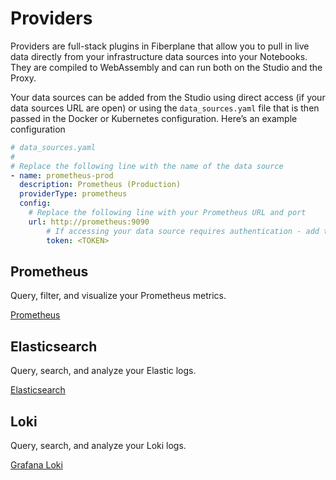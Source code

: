 # Providers

Providers are full-stack plugins in Fiberplane that allow you to pull in live data directly from your infrastructure data sources into your Notebooks. They are compiled to WebAssembly and can run both on the Studio and the Proxy.

Your data sources can be added from the Studio using direct access (if your data sources URL are open) or using the `data_sources.yaml` file that is then passed in the Docker or Kubernetes configuration. Here’s an example configuration

```yaml
# data_sources.yaml
#
# Replace the following line with the name of the data source
- name: prometheus-prod
  description: Prometheus (Production)
  providerType: prometheus
  config:
    # Replace the following line with your Prometheus URL and port
    url: http://prometheus:9090
		# If accessing your data source requires authentication - add the token below
		token: <TOKEN>
```

## Prometheus

Query, filter, and visualize your Prometheus metrics.

[Prometheus](Providers%2003e49d201c4445a1bd07da6fad4d9d89/Prometheus%204ea172902216439a92f252b327aae004.md)

## Elasticsearch

Query, search, and analyze your Elastic logs.

[Elasticsearch](Providers%2003e49d201c4445a1bd07da6fad4d9d89/Elasticsearch%205fb0bc4d48064d71bb85a56ba43fa4e1.md)

## Loki

Query, search, and analyze your Loki logs.

[Grafana Loki](Providers%2003e49d201c4445a1bd07da6fad4d9d89/Grafana%20Loki%20a72f5b28e04340299e1f6d8293dcdbe8.md)